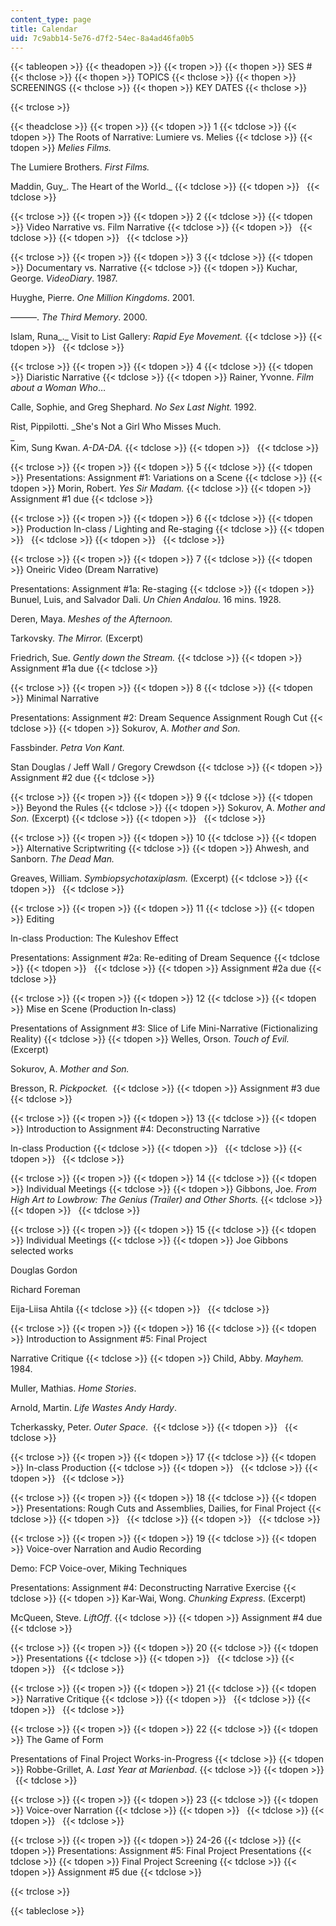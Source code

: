 ```yaml
---
content_type: page
title: Calendar
uid: 7c9abb14-5e76-d7f2-54ec-8a4ad46fa0b5
---
```


{{< tableopen >}}
{{< theadopen >}}
{{< tropen >}}
{{< thopen >}}
SES #
{{< thclose >}}
{{< thopen >}}
TOPICS
{{< thclose >}}
{{< thopen >}}
SCREENINGS
{{< thclose >}}
{{< thopen >}}
KEY DATES
{{< thclose >}}

{{< trclose >}}

{{< theadclose >}}
{{< tropen >}}
{{< tdopen >}}
1
{{< tdclose >}}
{{< tdopen >}}
The Roots of Narrative: Lumiere vs. Melies
{{< tdclose >}}
{{< tdopen >}}
_Melies Films._  
  
The Lumiere Brothers. _First Films._  
  
Maddin, Guy_. The Heart of the World._
{{< tdclose >}}
{{< tdopen >}}
 
{{< tdclose >}}

{{< trclose >}}
{{< tropen >}}
{{< tdopen >}}
2
{{< tdclose >}}
{{< tdopen >}}
Video Narrative vs. Film Narrative
{{< tdclose >}}
{{< tdopen >}}
 
{{< tdclose >}}
{{< tdopen >}}
 
{{< tdclose >}}

{{< trclose >}}
{{< tropen >}}
{{< tdopen >}}
3
{{< tdclose >}}
{{< tdopen >}}
Documentary vs. Narrative
{{< tdclose >}}
{{< tdopen >}}
Kuchar, George. _VideoDiary_. 1987.  
  
Huyghe, Pierre. _One Million Kingdoms_. 2001.  
  
———. _The Third Memory_. 2000.  
  
Islam, Runa_._ Visit to List Gallery: _Rapid Eye Movement._
{{< tdclose >}}
{{< tdopen >}}
 
{{< tdclose >}}

{{< trclose >}}
{{< tropen >}}
{{< tdopen >}}
4
{{< tdclose >}}
{{< tdopen >}}
Diaristic Narrative
{{< tdclose >}}
{{< tdopen >}}
Rainer, Yvonne. _Film about a Woman Who_…  
  
Calle, Sophie, and Greg Shephard. _No Sex Last Night._ 1992.  
  
Rist, Pippilotti. _She's Not a Girl Who Misses Much.  
_  
Kim, Sung Kwan. _A-DA-DA._
{{< tdclose >}}
{{< tdopen >}}
 
{{< tdclose >}}

{{< trclose >}}
{{< tropen >}}
{{< tdopen >}}
5
{{< tdclose >}}
{{< tdopen >}}
Presentations: Assignment #1: Variations on a Scene
{{< tdclose >}}
{{< tdopen >}}
Morin, Robert. _Yes Sir Madam._
{{< tdclose >}}
{{< tdopen >}}
Assignment #1 due
{{< tdclose >}}

{{< trclose >}}
{{< tropen >}}
{{< tdopen >}}
6
{{< tdclose >}}
{{< tdopen >}}
Production In-class / Lighting and Re-staging
{{< tdclose >}}
{{< tdopen >}}
 
{{< tdclose >}}
{{< tdopen >}}
 
{{< tdclose >}}

{{< trclose >}}
{{< tropen >}}
{{< tdopen >}}
7
{{< tdclose >}}
{{< tdopen >}}
Oneiric Video (Dream Narrative)  
  
Presentations: Assignment #1a: Re-staging
{{< tdclose >}}
{{< tdopen >}}
Bunuel, Luis, and Salvador Dali. _Un Chien Andalou_. 16 mins. 1928.  
  
Deren, Maya. _Meshes of the Afternoon._  
  
Tarkovsky. _The Mirror._ (Excerpt)  
  
Friedrich, Sue. _Gently down the Stream._
{{< tdclose >}}
{{< tdopen >}}
Assignment #1a due
{{< tdclose >}}

{{< trclose >}}
{{< tropen >}}
{{< tdopen >}}
8
{{< tdclose >}}
{{< tdopen >}}
Minimal Narrative  
  
Presentations: Assignment #2: Dream Sequence Assignment Rough Cut
{{< tdclose >}}
{{< tdopen >}}
Sokurov, A. _Mother and Son._   
  
Fassbinder. _Petra Von Kant._  
  
Stan Douglas / Jeff Wall / Gregory Crewdson
{{< tdclose >}}
{{< tdopen >}}
Assignment #2 due
{{< tdclose >}}

{{< trclose >}}
{{< tropen >}}
{{< tdopen >}}
9
{{< tdclose >}}
{{< tdopen >}}
Beyond the Rules
{{< tdclose >}}
{{< tdopen >}}
Sokurov, A. _Mother and Son._ (Excerpt)
{{< tdclose >}}
{{< tdopen >}}
 
{{< tdclose >}}

{{< trclose >}}
{{< tropen >}}
{{< tdopen >}}
10
{{< tdclose >}}
{{< tdopen >}}
Alternative Scriptwriting
{{< tdclose >}}
{{< tdopen >}}
Ahwesh, and Sanborn. _The Dead Man._  
  
Greaves, William. _Symbiopsychotaxiplasm._ (Excerpt)
{{< tdclose >}}
{{< tdopen >}}
 
{{< tdclose >}}

{{< trclose >}}
{{< tropen >}}
{{< tdopen >}}
11
{{< tdclose >}}
{{< tdopen >}}
Editing  
  
In-class Production: The Kuleshov Effect  
  
Presentations: Assignment #2a: Re-editing of Dream Sequence
{{< tdclose >}}
{{< tdopen >}}
 
{{< tdclose >}}
{{< tdopen >}}
Assignment #2a due
{{< tdclose >}}

{{< trclose >}}
{{< tropen >}}
{{< tdopen >}}
12
{{< tdclose >}}
{{< tdopen >}}
Mise en Scene (Production In-class)  
  
Presentations of Assignment #3: Slice of Life Mini-Narrative (Fictionalizing Reality)
{{< tdclose >}}
{{< tdopen >}}
Welles, Orson. _Touch of Evil._ (Excerpt)  
  
Sokurov, A. _Mother and Son._  
  
Bresson, R. _Pickpocket._ 
{{< tdclose >}}
{{< tdopen >}}
Assignment #3 due
{{< tdclose >}}

{{< trclose >}}
{{< tropen >}}
{{< tdopen >}}
13
{{< tdclose >}}
{{< tdopen >}}
Introduction to Assignment #4: Deconstructing Narrative  
  
In-class Production
{{< tdclose >}}
{{< tdopen >}}
 
{{< tdclose >}}
{{< tdopen >}}
 
{{< tdclose >}}

{{< trclose >}}
{{< tropen >}}
{{< tdopen >}}
14
{{< tdclose >}}
{{< tdopen >}}
Individual Meetings
{{< tdclose >}}
{{< tdopen >}}
Gibbons, Joe. _From High Art to Lowbrow: The Genius (Trailer) and Other Shorts._
{{< tdclose >}}
{{< tdopen >}}
 
{{< tdclose >}}

{{< trclose >}}
{{< tropen >}}
{{< tdopen >}}
15
{{< tdclose >}}
{{< tdopen >}}
Individual Meetings
{{< tdclose >}}
{{< tdopen >}}
Joe Gibbons selected works  
  
Douglas Gordon  
  
Richard Foreman  
  
Eija-Liisa Ahtila
{{< tdclose >}}
{{< tdopen >}}
 
{{< tdclose >}}

{{< trclose >}}
{{< tropen >}}
{{< tdopen >}}
16
{{< tdclose >}}
{{< tdopen >}}
Introduction to Assignment #5: Final Project  
  
Narrative Critique
{{< tdclose >}}
{{< tdopen >}}
Child, Abby. _Mayhem._ 1984.  
  
Muller, Mathias. _Home Stories_.  
  
Arnold, Martin. _Life Wastes Andy Hardy_.  
  
Tcherkassky, Peter. _Outer Space_. 
{{< tdclose >}}
{{< tdopen >}}
 
{{< tdclose >}}

{{< trclose >}}
{{< tropen >}}
{{< tdopen >}}
17
{{< tdclose >}}
{{< tdopen >}}
In-class Production
{{< tdclose >}}
{{< tdopen >}}
 
{{< tdclose >}}
{{< tdopen >}}
 
{{< tdclose >}}

{{< trclose >}}
{{< tropen >}}
{{< tdopen >}}
18
{{< tdclose >}}
{{< tdopen >}}
Presentations: Rough Cuts and Assemblies, Dailies, for Final Project
{{< tdclose >}}
{{< tdopen >}}
 
{{< tdclose >}}
{{< tdopen >}}
 
{{< tdclose >}}

{{< trclose >}}
{{< tropen >}}
{{< tdopen >}}
19
{{< tdclose >}}
{{< tdopen >}}
Voice-over Narration and Audio Recording  
  
Demo: FCP Voice-over, Miking Techniques  
  
Presentations: Assignment #4: Deconstructing Narrative Exercise
{{< tdclose >}}
{{< tdopen >}}
Kar-Wai, Wong. _Chunking Express_. (Excerpt)   
  
McQueen, Steve. _LiftOff_.
{{< tdclose >}}
{{< tdopen >}}
Assignment #4 due
{{< tdclose >}}

{{< trclose >}}
{{< tropen >}}
{{< tdopen >}}
20
{{< tdclose >}}
{{< tdopen >}}
Presentations
{{< tdclose >}}
{{< tdopen >}}
 
{{< tdclose >}}
{{< tdopen >}}
 
{{< tdclose >}}

{{< trclose >}}
{{< tropen >}}
{{< tdopen >}}
21
{{< tdclose >}}
{{< tdopen >}}
Narrative Critique
{{< tdclose >}}
{{< tdopen >}}
 
{{< tdclose >}}
{{< tdopen >}}
 
{{< tdclose >}}

{{< trclose >}}
{{< tropen >}}
{{< tdopen >}}
22
{{< tdclose >}}
{{< tdopen >}}
The Game of Form  
  
Presentations of Final Project Works-in-Progress
{{< tdclose >}}
{{< tdopen >}}
Robbe-Grillet, A. _Last Year at Marienbad_.
{{< tdclose >}}
{{< tdopen >}}
 
{{< tdclose >}}

{{< trclose >}}
{{< tropen >}}
{{< tdopen >}}
23
{{< tdclose >}}
{{< tdopen >}}
Voice-over Narration
{{< tdclose >}}
{{< tdopen >}}
 
{{< tdclose >}}
{{< tdopen >}}
 
{{< tdclose >}}

{{< trclose >}}
{{< tropen >}}
{{< tdopen >}}
24-26
{{< tdclose >}}
{{< tdopen >}}
Presentations: Assignment #5: Final Project Presentations
{{< tdclose >}}
{{< tdopen >}}
Final Project Screening
{{< tdclose >}}
{{< tdopen >}}
Assignment #5 due
{{< tdclose >}}

{{< trclose >}}

{{< tableclose >}}